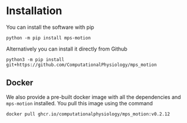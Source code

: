 # Installation

You can install the software with pip
```
python -m pip install mps-motion
```

Alternatively you can install it directly from Github
```
python3 -m pip install git+https://github.com/ComputationalPhysiology/mps_motion
```


## Docker
We also provide a pre-built docker image with all the dependencies and `mps-motion` installed. You pull this image using the command
```
docker pull ghcr.io/computationalphysiology/mps_motion:v0.2.12
```
